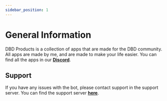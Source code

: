 ```yaml
---
sidebar_position: 1
---
```


# General Information

DBD Products is a collection of apps that are made for the DBD community. All apps are made by me, and are made to make your life easier. You can find all the apps in our [**Discord**](https://discord.gg/5xEwm8e6Vy).

## Support

If you have any issues with the bot, please contact support in the support server. You can find the support server [**here**](https://discord.gg/5xEwm8e6Vy).
